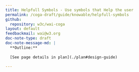 ```yaml
---
title: Helpfull Symbols - Use symbols that Help the user
permalink: /coga-draft/guide/knowable/helpfull-symbols
github:
  repository: w3c/wai-coga
layout: default
feedbackmail: wai@w3.org
doc-note-type: draft
doc-note-message-md: |
  **Outline:**
      
  [See page details in plan](./plan#design-guide)

---
```

